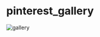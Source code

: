 # pinterest_gallery

![gallery](https://github.com/user-attachments/assets/7ec821b0-9a21-449c-80ae-e034aeec68db)
